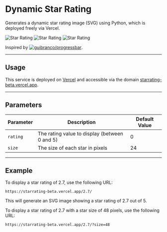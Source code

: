 # Dynamic Star Rating

Generates a dynamic star rating image (SVG) using Python, which is deployed freely via Vercel.

![Star Rating](https://starrating-beta.vercel.app/1.0/) ![Star Rating](https://starrating-beta.vercel.app/3.5/) ![Star Rating](https://starrating-beta.vercel.app/5.0/)

Inspired by [![guibranco/progressbar](https://img.shields.io/badge/guibranco%2Fprogressbar-black?style=flat&logo=github)](https://github.com/guibranco/progressbar).

---

## Usage

This service is deployed on [Vercel](https://vercel.com) and accessible via the domain [starrating-beta.vercel.app](https://starrating-beta.vercel.app).

---

## Parameters

| Parameter | Description                                   | Default Value |
| --------- | --------------------------------------------- | ------------- |
| `rating`  | The rating value to display (between 0 and 5) | 0             |
| `size`    | The size of each star in pixels               | 24            |

---

## Example

To display a star rating of 2.7, use the following URL:

`https://starrating-beta.vercel.app/2.7/`

This will generate an SVG image showing a star rating of 2.7 out of 5.

To display a star rating of 2.7 with a star size of 48 pixels, use the following URL:

`https://starrating-beta.vercel.app/2.7/?size=48`
